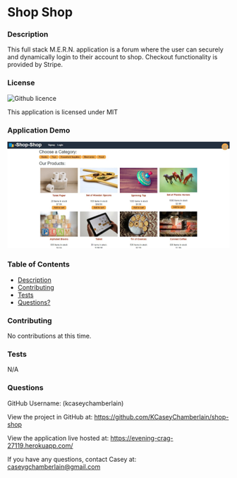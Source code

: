 # Shop Shop

### Description
This full stack M.E.R.N. application is a forum where the user can securely and dynamically login to their account to shop. Checkout functionality is provided by Stripe.

### License
![Github licence](https://img.shields.io/badge/license-MIT-blue.svg)

This application is licensed under MIT

### Application Demo
![Shop Shop](./client/src/assets/demo.jpg)

### Table of Contents
- [Description](#description)
- [Contributing](#contributing)
- [Tests](#tests)
- [Questions?](#questions)

### Contributing
No contributions at this time.

### Tests
N/A

### Questions
GitHub Username: (kcaseychamberlain) 

View the project in GitHub at: https://github.com/KCaseyChamberlain/shop-shop

View the application live hosted at:  https://evening-crag-27119.herokuapp.com/
    
If you have any questions, contact Casey at: caseygchamberlain@gmail.com